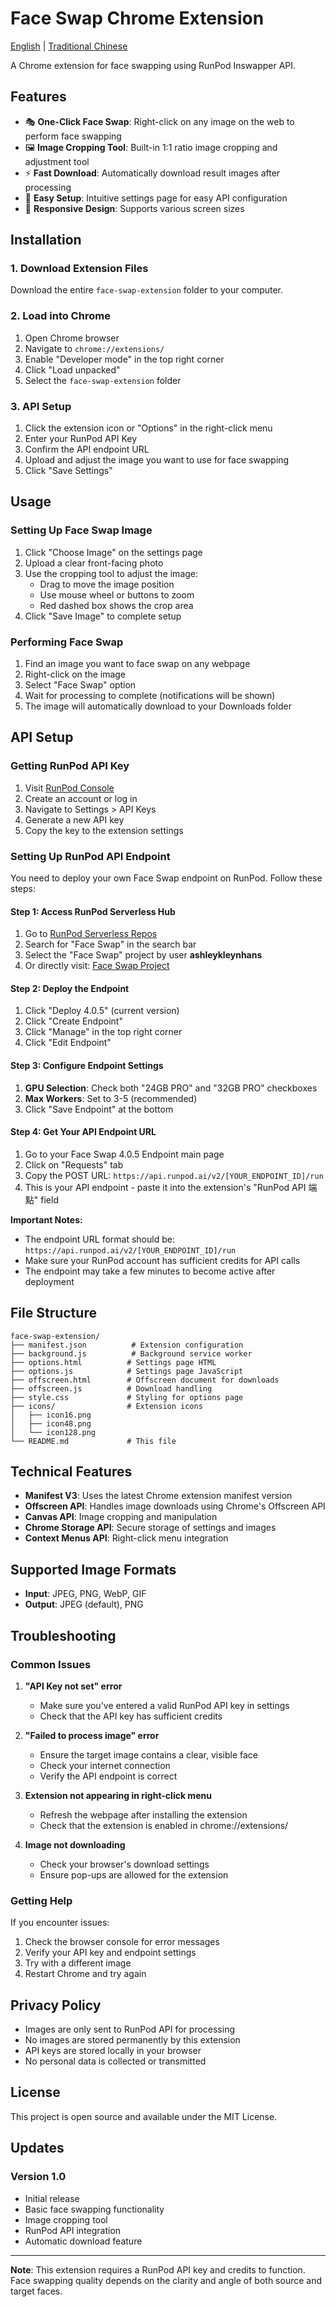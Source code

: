 # Face Swap Chrome Extension

[English](README.md) | [Traditional Chinese](README.zh-tw.md)

A Chrome extension for face swapping using RunPod Inswapper API.

## Features

- 🎭 **One-Click Face Swap**: Right-click on any image on the web to perform face swapping
- 🖼️ **Image Cropping Tool**: Built-in 1:1 ratio image cropping and adjustment tool
- ⚡ **Fast Download**: Automatically download result images after processing
- 🔧 **Easy Setup**: Intuitive settings page for easy API configuration
- 📱 **Responsive Design**: Supports various screen sizes

## Installation

### 1. Download Extension Files
Download the entire `face-swap-extension` folder to your computer.

### 2. Load into Chrome
1. Open Chrome browser
2. Navigate to `chrome://extensions/`
3. Enable "Developer mode" in the top right corner
4. Click "Load unpacked"
5. Select the `face-swap-extension` folder

### 3. API Setup
1. Click the extension icon or "Options" in the right-click menu
2. Enter your RunPod API Key
3. Confirm the API endpoint URL 
4. Upload and adjust the image you want to use for face swapping
5. Click "Save Settings"

## Usage

### Setting Up Face Swap Image
1. Click "Choose Image" on the settings page
2. Upload a clear front-facing photo
3. Use the cropping tool to adjust the image:
   - Drag to move the image position
   - Use mouse wheel or buttons to zoom
   - Red dashed box shows the crop area
4. Click "Save Image" to complete setup

### Performing Face Swap
1. Find an image you want to face swap on any webpage
2. Right-click on the image
3. Select "Face Swap" option
4. Wait for processing to complete (notifications will be shown)
5. The image will automatically download to your Downloads folder

## API Setup

### Getting RunPod API Key
1. Visit [RunPod Console](https://www.runpod.io/console/user/settings)
2. Create an account or log in
3. Navigate to Settings > API Keys
4. Generate a new API key
5. Copy the key to the extension settings

### Setting Up RunPod API Endpoint

You need to deploy your own Face Swap endpoint on RunPod. Follow these steps:

#### Step 1: Access RunPod Serverless Hub
1. Go to [RunPod Serverless Repos](https://console.runpod.io/hub?tabSelected=serverless?ref=le1d7tb4)
2. Search for "Face Swap" in the search bar
3. Select the "Face Swap" project by user **ashleykleynhans**
4. Or directly visit: [Face Swap Project](https://console.runpod.io/hub/ashleykleynhans/runpod-worker-inswapper?ref=le1d7tb4)

#### Step 2: Deploy the Endpoint
1. Click "Deploy 4.0.5" (current version)
2. Click "Create Endpoint"
3. Click "Manage" in the top right corner
4. Click "Edit Endpoint"

#### Step 3: Configure Endpoint Settings
1. **GPU Selection**: Check both "24GB PRO" and "32GB PRO" checkboxes
2. **Max Workers**: Set to 3-5 (recommended)
3. Click "Save Endpoint" at the bottom

#### Step 4: Get Your API Endpoint URL
1. Go to your Face Swap 4.0.5 Endpoint main page
2. Click on "Requests" tab
3. Copy the POST URL: `https://api.runpod.ai/v2/[YOUR_ENDPOINT_ID]/run`
4. This is your API endpoint - paste it into the extension's "RunPod API 端點" field

**Important Notes:**
- The endpoint URL format should be: `https://api.runpod.ai/v2/[YOUR_ENDPOINT_ID]/run`
- Make sure your RunPod account has sufficient credits for API calls
- The endpoint may take a few minutes to become active after deployment

## File Structure

```
face-swap-extension/
├── manifest.json          # Extension configuration
├── background.js          # Background service worker
├── options.html          # Settings page HTML
├── options.js            # Settings page JavaScript
├── offscreen.html        # Offscreen document for downloads
├── offscreen.js          # Download handling
├── style.css             # Styling for options page
├── icons/                # Extension icons
│   ├── icon16.png
│   ├── icon48.png
│   └── icon128.png
└── README.md             # This file
```

## Technical Features

- **Manifest V3**: Uses the latest Chrome extension manifest version
- **Offscreen API**: Handles image downloads using Chrome's Offscreen API
- **Canvas API**: Image cropping and manipulation
- **Chrome Storage API**: Secure storage of settings and images
- **Context Menus API**: Right-click menu integration

## Supported Image Formats

- **Input**: JPEG, PNG, WebP, GIF
- **Output**: JPEG (default), PNG

## Troubleshooting

### Common Issues

1. **"API Key not set" error**
   - Make sure you've entered a valid RunPod API key in settings
   - Check that the API key has sufficient credits

2. **"Failed to process image" error**
   - Ensure the target image contains a clear, visible face
   - Check your internet connection
   - Verify the API endpoint is correct

3. **Extension not appearing in right-click menu**
   - Refresh the webpage after installing the extension
   - Check that the extension is enabled in chrome://extensions/

4. **Image not downloading**
   - Check your browser's download settings
   - Ensure pop-ups are allowed for the extension

### Getting Help

If you encounter issues:
1. Check the browser console for error messages
2. Verify your API key and endpoint settings
3. Try with a different image
4. Restart Chrome and try again

## Privacy Policy

- Images are only sent to RunPod API for processing
- No images are stored permanently by this extension
- API keys are stored locally in your browser
- No personal data is collected or transmitted

## License

This project is open source and available under the MIT License.

## Updates

### Version 1.0
- Initial release
- Basic face swapping functionality
- Image cropping tool
- RunPod API integration
- Automatic download feature

---

**Note**: This extension requires a RunPod API key and credits to function. Face swapping quality depends on the clarity and angle of both source and target faces.